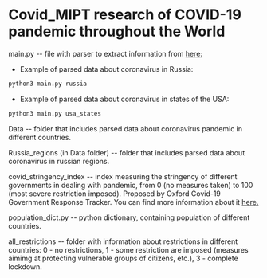 # Covid_MIPT research of COVID-19 pandemic throughout the World

main.py -- file with parser to extract information from <a href="https://www.worldometers.info/coronavirus/"> here: </a>

* Example of parsed data about coronavirus in Russia:
```python
python3 main.py russia
```
* Example of parsed data about coronavirus in states of the USA:
```python
python3 main.py usa_states
```
Data -- folder that includes parsed data about coronavirus pandemic in different countries.

Russia_regions (in Data folder) -- folder that includes parsed data about coronavirus in russian regions.

covid_stringency_index -- index measuring the stringency of different governments in dealing with pandemic, from 0 (no measures taken) to 100 (most severe restriction imposed). Proposed by Oxford Covid-19 Government Response Tracker. You can find more information about it <a href="https://github.com/OxCGRT/covid-policy-tracker/blob/master/documentation/index_methodology.md"> here. </a>

population_dict.py -- python dictionary, containing population of different countries.

all_restrictions -- folder with information about restrictions in different countries: 0 - no restrictions, 1 - some restriction are imposed (measures aimimg at protecting vulnerable groups of citizens, etc.), 3 - complete lockdown.
